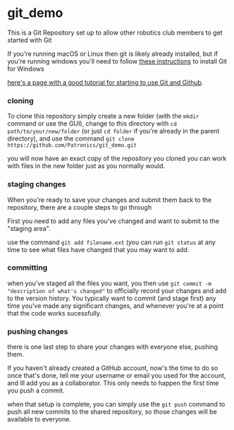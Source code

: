 # git_demo
This is a Git Repository set up to allow other robotics club members to get started with Git

If you're running macOS or Linux then git is likely already installed, but if you're running windows you'll need to follow [these instructions](windows.md) to install Git for Windows

[here's a page with a good tutorial for starting to use Git and Github](https://product.hubspot.com/blog/git-and-github-tutorial-for-beginners).


### cloning
To clone this repository simply create a new folder (with the ```mkdir``` command or use the GUI), 
change to this directory with ```cd path/to/your/new/folder``` (or just ```cd folder``` if you're already in the parent directory),
and use the command ```git clone https://github.com/Patronics/git_demo.git```

you will now have an exact copy of the repository you cloned
you can work with files in the new folder just as you normally would.

### staging changes
When you're ready to save your changes and submit them back to the repository, there are a couple steps to go through

First you need to add any files you've changed and want to submit to the "staging area".

use the command ```git add filename.ext``` (you can run ```git status``` at any time to see what files have changed that you may want to add.

### committing

when you've staged all the files you want, you then use ```git commit -m "description of what's changed"``` to officially record your changes and add to the version history.
You typically want to commit (and stage first) any time you've made any significant changes, and whenever you're at a point that the code works sucessfully.

### pushing changes

there is one last step to share your changes with everyone else, pushing them. 

If you haven't already created a GitHub account, now's the time to do so
once that's done, tell me your username or email you used for the account, and Ill add you as a collaborator. This only needs to happen the first time you push a commit.

when that setup is complete, you can simply use the ```git push``` command to push all new commits to the shared repository, so those changes will be available to everyone.
